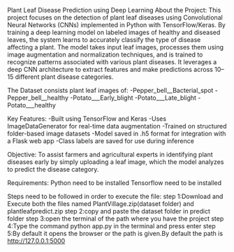 Plant Leaf Disease Prediction using Deep Learning
About the Project:
This project focuses on the detection of plant leaf diseases using Convolutional Neural Networks (CNNs) implemented in Python with TensorFlow/Keras. By training a deep learning model on labeled images of healthy and diseased leaves, the system learns to accurately classify the type of disease affecting a plant.
The model takes input leaf images, processes them using image augmentation and normalization techniques, and is trained to recognize patterns associated with various plant diseases. It leverages a deep CNN architecture to extract features and make predictions across 10–15 different plant disease categories.

The Dataset consists plant leaf images of:
-Pepper_bell__Bacterial_spot 
-Pepper_bell__healthy
-Potato___Early_blight
-Potato___Late_blight
-Potato___healthy

Key Features:
-Built using TensorFlow and Keras
-Uses ImageDataGenerator for real-time data augmentation
-Trained on structured folder-based image datasets
-Model saved in .h5 format for integration with a Flask web app
-Class labels are saved for use during inference

Objective:
To assist farmers and agricultural experts in identifying plant diseases early by simply uploading a leaf image, which the model analyzes to predict the disease category. 

Requirements:
Python need to be installed
Tensorflow need to be installed

Steps need to be followed in order to execute the file:
step 1:Download and Execute both the files named PlantVillage.zip(dataset folder) and plantleafpredict.zip
step 2:copy and paste the dataset folder in predict folder
step 3:open the terminal of the path where you have the project
step 4:Type the command python app.py in the terminal and press enter
step 5:By default it opens the browser or the path is given.By default the path is http://127.0.0.1:5000

